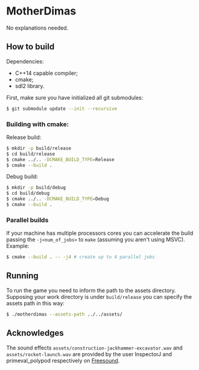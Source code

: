 # MotherDimas

No explanations needed.

## How to build

Dependencies:
* C++14 capable compiler;
* cmake;
* sdl2 library.

First, make sure you have initialized all git submodules:
```bash
$ git submodule update --init --recursive
```

### Building with cmake:

Release build:
```bash
$ mkdir -p build/release
$ cd build/release
$ cmake ../.. -DCMAKE_BUILD_TYPE=Release
$ cmake --build .
```

Debug build:
```bash
$ mkdir -p build/debug
$ cd build/debug
$ cmake ../.. -DCMAKE_BUILD_TYPE=Debug
$ cmake --build .
```

### Parallel builds

If your machine has multiple processors cores you can accelerate the build passing the ```-j<num_of_jobs>``` to ```make``` (assuming you aren't using MSVC). Example:
```bash
$ cmake --build . -- -j4 # create up to 4 parallel jobs
```

## Running

To run the game you need to inform the path to the assets directory. Supposing your work directory is under ```build/release``` you can specify the assets path in this way:

```bash
$ ./motherdimas --assets-path ../../assets/
```

## Acknowledges

The sound effects ```assets/construction-jackhammer-excavator.wav``` and ```assets/rocket-launch.wav``` are provided by the user InspectorJ and primeval_polypod respectively on [Freesound](https://freesound.org).
